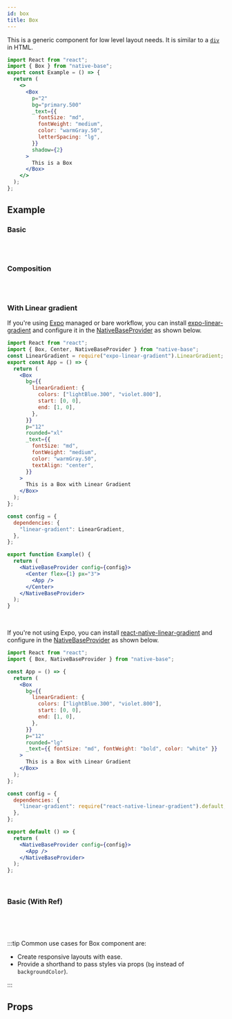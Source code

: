 ```yaml
---
id: box
title: Box
---
```


This is a generic component for low level layout needs. It is similar to a [`div`](https://developer.mozilla.org/en-US/docs/Web/HTML/Element/div) in HTML.

```jsx isShowcase
import React from "react";
import { Box } from "native-base";
export const Example = () => {
  return (
    <>
      <Box
        p="2"
        bg="primary.500"
        _text={{
          fontSize: "md",
          fontWeight: "medium",
          color: "warmGray.50",
          letterSpacing: "lg",
        }}
        shadow={2}
      >
        This is a Box
      </Box>
    </>
  );
};
```

## Example

### Basic

```ComponentSnackPlayer path=components,primitives,Box,basic.tsx

```

<br/>

### Composition

```ComponentSnackPlayer path=components,primitives,Box,composition.tsx

```

<br/>

### With Linear gradient

If you're using [Expo](https://docs.expo.io/) managed or bare workflow, you can install [expo-linear-gradient](https://docs.expo.io/versions/latest/sdk/linear-gradient/) and configure it in the [NativeBaseProvider](setup-provider#add-external-dependencies-optional) as shown below.

```jsx isLive=true
import React from "react";
import { Box, Center, NativeBaseProvider } from "native-base";
const LinearGradient = require("expo-linear-gradient").LinearGradient;
export const App = () => {
  return (
    <Box
      bg={{
        linearGradient: {
          colors: ["lightBlue.300", "violet.800"],
          start: [0, 0],
          end: [1, 0],
        },
      }}
      p="12"
      rounded="xl"
      _text={{
        fontSize: "md",
        fontWeight: "medium",
        color: "warmGray.50",
        textAlign: "center",
      }}
    >
      This is a Box with Linear Gradient
    </Box>
  );
};

const config = {
  dependencies: {
    "linear-gradient": LinearGradient,
  },
};

export function Example() {
  return (
    <NativeBaseProvider config={config}>
      <Center flex={1} px="3">
        <App />
      </Center>
    </NativeBaseProvider>
  );
}
```

<br/>

If you're not using Expo, you can install [react-native-linear-gradient](https://www.npmjs.com/package/react-native-linear-gradient) and configure in the [NativeBaseProvider](setup-provider#add-external-dependencies-optional) as shown below.

```jsx
import React from "react";
import { Box, NativeBaseProvider } from "native-base";

const App = () => {
  return (
    <Box
      bg={{
        linearGradient: {
          colors: ["lightBlue.300", "violet.800"],
          start: [0, 0],
          end: [1, 0],
        },
      }}
      p="12"
      rounded="lg"
      _text={{ fontSize: "md", fontWeight: "bold", color: "white" }}
    >
      This is a Box with Linear Gradient
    </Box>
  );
};

const config = {
  dependencies: {
    "linear-gradient": require("react-native-linear-gradient").default,
  },
};

export default () => {
  return (
    <NativeBaseProvider config={config}>
      <App />
    </NativeBaseProvider>
  );
};
```

<br/>

### Basic (With Ref)

```ComponentSnackPlayer path=components,primitives,Box,WithRef.tsx

```

<br/>
<br/>

:::tip Common use cases for Box component are:

- Create responsive layouts with ease.
- Provide a shorthand to pass styles via props (`bg` instead of `backgroundColor`).

:::

## Props

```ComponentPropTable path=primitives,Box,index.tsx showStylingProps=true

```

